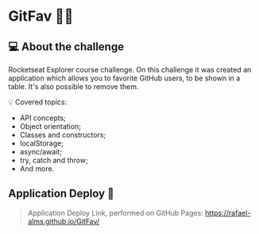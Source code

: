 # GitFav 👨‍💻

## 💻 About the challenge

Rocketseat Explorer course challenge. On this challenge it was created an application which allows you to favorite GitHub users, to be shown in a table. It's also possible to remove them.

<aside>
💡 Covered topics:

- API concepts;
- Object orientation;
- Classes and constructors;
- localStorage;
- async/await;
- try, catch and throw;
- And more.

</aside>

## Application Deploy :dash:

> Application Deploy Link, performed on GitHub Pages: https://rafael-alms.github.io/GitFav/